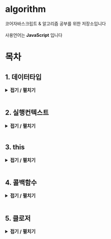 # algorithm
코어자바스크립트 & 알고리즘 공부를 위한 저장소입니다 <br>
<br>
사용언어는 **JavaScript** 입니다 

# 목차
<h2>1. 데이터타입</h2>
<details>
  <summary style="font-Weight : bold; font-size : 15px;" >접기 / 펼치기</summary>
  <div>  
    JS의 데이터타입에는 기본형과 참조형이 있다. <br>
    변수에 기본형 데이터를 할당할시 별도의 공간에 데이터를 우선 저장한뒤 그 공간의 주솟값을 변수의 값에 할당하게된다.<br>
    그에 반해 <span style="font-weight: bold;">참조형 데이터는 여러개의 props들을 모은 그룹</span>이기때문에 props들을 위한 변수 영역을 별도로 확보하고 그 주솟값을 변수에 연결, 그 props들의 식별자를 저장, 각 데이터를 별도의 공간에 저장해 그 주솟값을 식별자들과 매칭시킨다. <br><br>
    참조형 데이터를 불변값으로 사용하기위해선, 내부 props들을 일일이 복사해야된다. 이때 필요한게 깊은복사이다.    
  </div>
</details><br>

<h2>2. 실행컨텍스트</h2>
<details>
  <summary style="font-Weight : bold; font-size : 15px;">접기 / 펼치기</summary>
  <div>  
    실행 컨텍스트는 실행할 코드에 제공할 환경 정보들을 모아놓은 객체이다.
    <p>실행 컨텍스트에는 3가지 환경정보들이 담긴다.</p>
    <p>1. VariableEnvironment</p>
    <p>2. LexicalEnvironment</p>
    <p>3. ThisBinding</p>

<p>VariableEnvironment에는 식별자 정보를 수집하는 용도로 쓰인다.
    LexicalEnvironment에는 각 식별자에 담긴 데이터를 추적하는 용도로 쓰인다. 변수의 값들이 실시간으로 반영된다는 뜻이다.</p>    

   <p>LexicalEnvironment에는 매개변수명, 변수의 식별자, 선언한 함수의 함수명등을 수집하는 environmentRecord와 바로 직전 컨텍스트의 LexicalEnvironment 정보를 참조하는 outerEnvironmentReference로 구성되어있다.</p>

   <p>이 environmentRecord가 하는일을 우리는 바로 호이스팅이라고 말한다.</p>
   <p>호이스팅은 변수 선언부분과 함수 선언부분을 끌어올리는데, 이때 함수 선언문과 함수 표현식의 차이가 있다. 함수 선언문은 전체를 호이스팅하지만, 함수 표현식은 변수 선언부분만 호이스팅을 하게된다. 이때 함수 선언문은 전역 컨텍스트에서 문제를 일으킬 확률이 높기때문에 되도록 함수 표현식을 사용하는게 좋다.</p>

   <p>outerEnvironmentReference는 현재 컨텍스트와 관련있는 외부 식별자 정보(LexicalEnvironment)를 참조한다. 쉽게말해 점점 멀리있는 스코프를 타고 변수를 찾아나가는 것이다.</p>
   <p>이 과정을 스코프체인이라고 부른다.</p>
  </div>
</details><br>

<h2>3. this</h2>
<details>
  <summary style="font-Weight : bold; font-size : 15px;">접기 / 펼치기</summary>
  <div>  
    <p>this는 실행 컨텍스트가 생성될 때 결정된다. 실행 컨텍스트는 함수를 '호출'할 때 생성되므로, 다시말하면 this는 함수를 호출할 때 결정된다.</p><br>
    <p>1. 전역공간에서의 this는 전역객체를 가리킨다.</p>
    <p>2. 함수를 호출할 때의 this또한 무조건 전역객체를 가리킨다.</p>
    <p>3. 메서드 호출시에는 호출 주체가 this가 된다. 보통 .앞이나 대괄호 앞이다.</p>
    <p>4. Callback 호출시에는 기본적으로 this가 함수내부에서와 동일하게 전역객체를 가르키지만, 함수가 정의한 바에 따라 달라진다.
    </p>
    <p>5. 생성자함수 호출시에는 인스턴스가 곧 this다.</p>
  </div>
</details><br>

<h2>4. 콜백함수</h2>
<details>
  <summary style="font-Weight : bold; font-size : 15px;">접기 / 펼치기</summary>
  <div>  
    <p>1. 다른 함수 A의 인자로 콜백함수B를 전달하면 A가 B의 제어권을 갖게된다.</p>
    <p>2. 특별한 요청(bind)이 없는 한 A에 미리 정해놓은 방식에 따라 B를 호출하게 된다.</p>
    <p>3. 여기서 미리 정해놓은 방식이란 어떤 시점에서 콜백을 호출할지, 인자에는 어떤 값들을 지정할지, this에 무엇을 바인딩할지 등이다.</p>
    <p>**이런것들이 forEach나 addEventListener 등에 대해 mdn 문서에 나와있듯이 콜백을 어떤식으로 호출하고, 어떤값을 매개변수로 넘기고 그때 this는 무엇으로 할거다 등등이 정의가 되어있다.</p>
    
    arr.forEach(callback(currentvalue[, index[, array]])[, thisArg])
  
  
  </div>
</details><br>

<h2>5. 클로저</h2>
<details>
  <summary style="font-Weight : bold; font-size : 15px;">접기 / 펼치기</summary>
  <div>  
  
  <p>클로저는 내부함수와 LexicalEnvironment의 조합에서 나타나는 특별한 현상이다.</p><br>

<p>여기서 특별한 현상은 컨텍스트 A에서 선언한 변수a를 참조하는 내부함수 B를 A의 외부로 전달할 경우, A가 종료된 이후에도 변수a가 사라지지 않는 현상을 말한다.</p><br>
<p>클로저를 통해 함수 종료 후에도 사라지지 않는 지역변수를 만들 수 있다.</p>
<br>
<p>React Hook에서 useState가 컴포넌트 내부에서 값을 변경시키는것이 아닌, 외부에 있는 값을 변경시키기 때문에 상태가 변경된 후 가진 값은 이전의 값을 그대로 참조하게된다.</p>
  </div>
</details><br>




